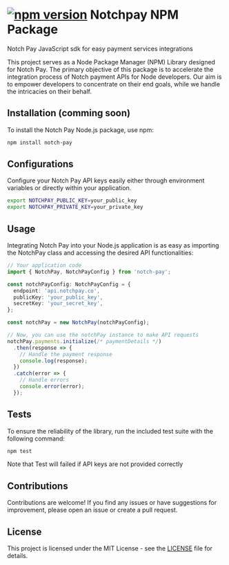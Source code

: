 # [![npm version](https://www.notchpay.co/favicon-32x32.png)](https://www.notchpay.co/favicon-32x32.png) Notchpay NPM Package 
Notch Pay JavaScript sdk for easy payment services integrations

This project serves as a Node Package Manager (NPM) Library designed for Notch Pay. The primary objective of this package is to accelerate the integration process of Notch payment APIs for Node developers. Our aim is to empower developers to concentrate on their end goals, while we handle the intricacies on their behalf.

## Installation (comming soon)

To install the Notch Pay Node.js package, use npm:

```bash
npm install notch-pay
```
## Configurations
Configure your Notch Pay API keys easily either through environment variables or directly within your application.
```bash
export NOTCHPAY_PUBLIC_KEY=your_public_key
export NOTCHPAY_PRIVATE_KEY=your_private_key
```

## Usage
Integrating Notch Pay into your Node.js application is as easy as importing the NotchPay class and accessing the desired API functionalities:
```typescript
// Your application code
import { NotchPay, NotchPayConfig } from 'notch-pay';

const notchPayConfig: NotchPayConfig = {
  endpoint: 'api.notchpay.co',
  publicKey: 'your_public_key',
  secretKey: 'your_secret_key',
};

const notchPay = new NotchPay(notchPayConfig);

// Now, you can use the notchPay instance to make API requests
notchPay.payments.initialize(/* paymentDetails */)
  .then(response => {
    // Handle the payment response
    console.log(response);
  })
  .catch(error => {
    // Handle errors
    console.error(error);
  });
```

## Tests
To ensure the reliability of the library, run the included test suite with the following command:
```bash
npm test
```
Note that Test will failed if API keys are not provided correctly

## Contributions
Contributions are welcome! If you find any issues or have suggestions for improvement, please open an issue or create a pull request.

## License
This project is licensed under the MIT License - see the [LICENSE](https://github.com/Marcjazz/notchpay-node/blob/master/LICENSE) file for details.
